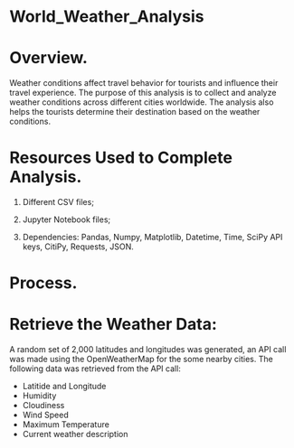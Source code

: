 # World_Weather_Analysis
# Overview.
  
  Weather conditions affect travel behavior for tourists and influence their travel experience. The purpose of this analysis is to collect and analyze weather conditions across different cities worldwide. The analysis also helps the tourists determine their destination based on the weather conditions.

# Resources Used to Complete Analysis.

1) Different CSV files;

2) Jupyter Notebook files;

3) Dependencies: Pandas, Numpy, Matplotlib, Datetime, Time, SciPy API keys, CitiPy, Requests, JSON.

# Process.

# Retrieve the Weather Data:

A random set of 2,000 latitudes and longitudes was generated, an API call was made using the OpenWeatherMap for the some nearby cities. 
The following data was retrieved from the API call:
* Latitide and Longitude
* Humidity
* Cloudiness
* Wind Speed
* Maximum Temperature
* Current weather description



